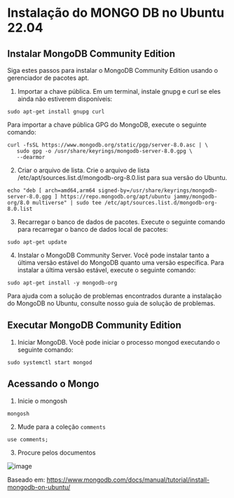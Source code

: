 # Instalação do MONGO DB no Ubuntu 22.04

## Instalar MongoDB Community Edition

Siga estes passos para instalar o MongoDB Community Edition usando o gerenciador de pacotes apt.


1. Importar a chave pública.
Em um terminal, instale gnupg e curl se eles ainda não estiverem disponíveis:


```
sudo apt-get install gnupg curl
```

Para importar a chave pública GPG do MongoDB, execute o seguinte comando:

```
curl -fsSL https://www.mongodb.org/static/pgp/server-8.0.asc | \
   sudo gpg -o /usr/share/keyrings/mongodb-server-8.0.gpg \
   --dearmor
```

2. Criar o arquivo de lista.
Crie o arquivo de lista /etc/apt/sources.list.d/mongodb-org-8.0.list para sua versão do Ubuntu.

```
echo "deb [ arch=amd64,arm64 signed-by=/usr/share/keyrings/mongodb-server-8.0.gpg ] https://repo.mongodb.org/apt/ubuntu jammy/mongodb-org/8.0 multiverse" | sudo tee /etc/apt/sources.list.d/mongodb-org-8.0.list
```
3. Recarregar o banco de dados de pacotes.
Execute o seguinte comando para recarregar o banco de dados local de pacotes:

```
sudo apt-get update
```

4. Instalar o MongoDB Community Server.
Você pode instalar tanto a última versão estável do MongoDB quanto uma versão específica.
Para instalar a última versão estável, execute o seguinte comando:

```
sudo apt-get install -y mongodb-org
```

Para ajuda com a solução de problemas encontrados durante a instalação do MongoDB no Ubuntu, consulte nosso guia de solução de problemas.

## Executar MongoDB Community Edition

1. Iniciar MongoDB.
Você pode iniciar o processo mongod executando o seguinte comando:

```
sudo systemctl start mongod
```

## Acessando o Mongo

1. Inicie o mongosh

```
mongosh
```

2. Mude para a coleção `comments`

```
use comments;
```

3. Procure pelos documentos

![image](https://github.com/user-attachments/assets/63832e5a-229f-46fd-8191-78ba155a25bf)


Baseado em: https://www.mongodb.com/docs/manual/tutorial/install-mongodb-on-ubuntu/
